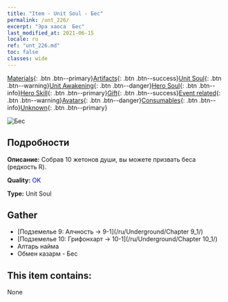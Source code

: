 ```yaml
---
title: "Item - Unit Soul - Бес"
permalink: /unt_226/
excerpt: "Эра хаоса  Бес"
last_modified_at: 2021-06-15
locale: ru
ref: "unt_226.md"
toc: false
classes: wide
---
```

 [Materials](/ItemsRU/){: .btn .btn--primary}[Artifacts](/ItemsRU/Artifacts/){: .btn .btn--success}[Unit Soul](/ItemsRU/UnitSoul/){: .btn .btn--warning}[Unit Awakening](/ItemsRU/UnitAwakening/){: .btn .btn--danger}[Hero Soul](/ItemsRU/HeroSoul/){: .btn .btn--info}[Hero Skill](/ItemsRU/HeroSkill/){: .btn .btn--primary}[Gift](/ItemsRU/Gift/){: .btn .btn--success}[Event related](/ItemsRU/Events/){: .btn .btn--warning}[Avatars](/ItemsRU/Avatars/){: .btn .btn--danger}[Consumables](/ItemsRU/Consumables/){: .btn .btn--info}[Unknown](/ItemsRU/Unknown/){: .btn .btn--primary}

 ![Бес](/images/u/ti_xiaoemo.jpg)

## Подробности
 **Описание:** Собрав 10 жетонов души, вы можете призвать беса (редкость R).

 **Quality:** <span style="color: #0000CD">OK</span>

 **Type:** Unit Soul

## Gather

*    [Подземелье 9: Алчность -> 9-1](/ru/Underground/Chapter 9_1/) 
*    [Подземелье 10: Грифонхарт -> 10-1](/ru/Underground/Chapter 10_1/) 
*    Алтарь найма 
*    Обмен казарм - Бес 

## This item contains:

  None

